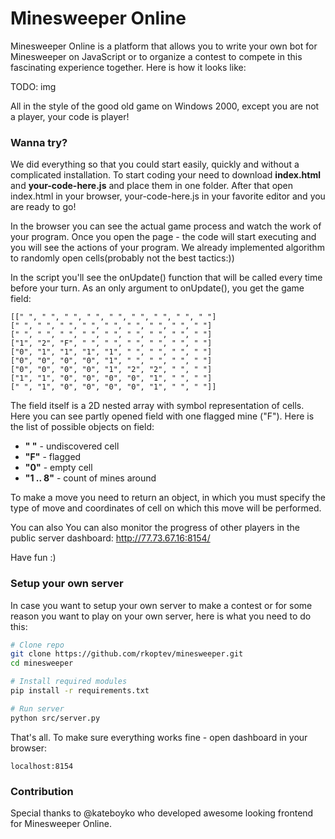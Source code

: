 Minesweeper Online
==================

Minesweeper Online is a platform that allows you to write your own bot for Minesweeper on JavaScript or to organize a contest to compete in this fascinating experience together. Here is how it looks like:

TODO: img

All in the style of the good old game on Windows 2000, except you are not a player, your code is player!

### Wanna try?
We did everything so that you could start easily, quickly and without a complicated installation. To start coding your need to download **index.html** and **your-code-here.js** and place them in one folder. After that open index.html in your browser, your-code-here.js in your favorite editor and you are ready to go!

In the browser you can see the actual game process and watch the work of your program. Once you open the page - the code will start executing and you will see the actions of your program. We already implemented algorithm to randomly open cells(probably not the best tactics:))

In the script you'll see the onUpdate() function that will be called every time before your turn. As an only argument to onUpdate(), you get the game field: 
```
[[" ", " ", " ", " ", " ", " ", " ", " ", " "]
[" ", " ", " ", " ", " ", " ", " ", " ", " "]
[" ", " ", " ", " ", " ", " ", " ", " ", " "]
["1", "2", "F", " ", " ", " ", " ", " ", " "]
["0", "1", "1", "1", "1", " ", " ", " ", " "]
["0", "0", "0", "0", "1", " ", " ", " ", " "]
["0", "0", "0", "0", "1", "2", "2", " ", " "]
["1", "1", "0", "0", "0", "0", "1", " ", " "]
[" ", "1", "0", "0", "0", "0", "1", " ", " "]]
```
The field itself is a 2D nested array with symbol representation of cells. Here you can see partly opened field with one flagged mine ("F"). Here is the list of possible objects on field:
- __" "__ - undiscovered cell
- __"F"__ - flagged
- __"0"__ - empty cell
- __"1 .. 8"__ - count of mines around

To make a move you need to return an object, in which you must specify the type of move and coordinates of cell on which this move will be performed. 

You can also You can also monitor the progress of other players in the public server dashboard: http://77.73.67.16:8154/

Have fun :)

### Setup your own server
In case you want to setup your own server to make a contest or for some reason you want to play on your own server, here is what you need to do this:

```bash
# Clone repo
git clone https://github.com/rkoptev/minesweeper.git
cd minesweeper

# Install required modules
pip install -r requirements.txt

# Run server
python src/server.py
```

That's all. To make sure everything works fine - open dashboard in your browser:
```
localhost:8154
```

### Contribution
Special thanks to @kateboyko who developed awesome looking frontend for Minesweeper Online.
